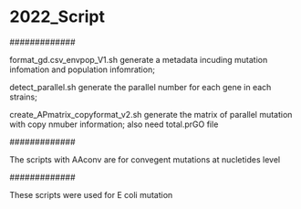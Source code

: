 # 2022_Script
#############

format_gd.csv_envpop_V1.sh generate a metadata incuding mutation infomation and population infomration;

detect_parallel.sh generate the parallel number for each gene in each strains;

create_APmatrix_copyformat_v2.sh generate the matrix of parallel mutation with copy nmuber information; also need total.prGO file

#############

The scripts with AAconv are for convegent mutations at nucletides level

#############

These scripts were used for E coli mutation
